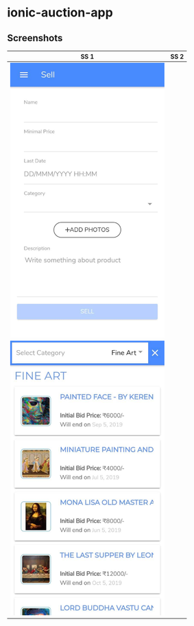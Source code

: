 # ionic-auction-app
## **Screenshots**



| SS 1      | SS 2      |
|------------|-------------|
|<img src="/screenshots/IMG-20190719-WA0009.jpg" height=640px width=360px/>|
 <img src="/screenshots/IMG-20190719-WA0010.jpg" height=640px width=360px/>  |
